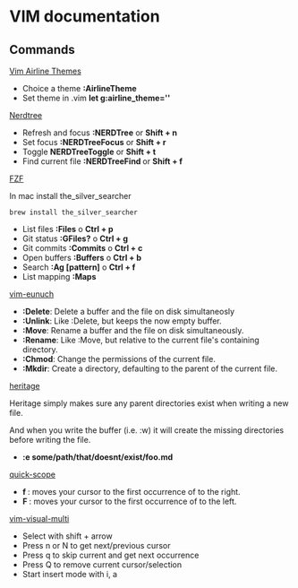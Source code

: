 # VIM documentation

## Commands

[Vim Airline Themes](https://github.com/vim-airline/vim-airline-themes)

* Choice a theme **:AirlineTheme <theme>**
* Set theme in .vim **let g:airline_theme='<theme>'**

[Nerdtree](https://github.com/preservim/nerdtree)

* Refresh and focus **:NERDTree** or **Shift + n**
* Set focus **:NERDTreeFocus** or **Shift + r**
* Toggle **NERDTreeToggle** or **Shift + t**
* Find current file **:NERDTreeFind <filename>** or **Shift + f**

[FZF](https://github.com/junegunn/fzf.vim)

In mac install the_silver_searcher

```shell
brew install the_silver_searcher
```

* List files **:Files** o **Ctrl + p**
* Git status **:GFiles?** o **Ctrl + g**
* Git commits **:Commits** o **Ctrl + c**
* Open buffers **:Buffers** o **Ctrl + b**
* Search **:Ag [pattern]** o **Ctrl + f**
* List mapping **:Maps**

[vim-eunuch](https://github.com/tpope/vim-eunhttps://github.com/tpope/vim-eunuch)

* **:Delete**: Delete a buffer and the file on disk simultaneosly
* **:Unlink**: Like :Delete, but keeps the now empty buffer.
* **:Move**: Rename a buffer and the file on disk simultaneously.
* **:Rename**: Like :Move, but relative to the current file's containing directory.
* **:Chmod**: Change the permissions of the current file.
* **:Mkdir**: Create a directory, defaulting to the parent of the current file.

[heritage](https://github.com/jessarcher/vim-heritage)

Heritage simply makes sure any parent directories exist when writing a
new file.

And when you write the buffer (i.e. :w) it will create the missing
directories before writing the file.

* **:e some/path/that/doesnt/exist/foo.md**

[quick-scope](https://github.com/unblevable/quick-scope)

* **f <char>**: moves your cursor to the first occurrence of <char> to the right.
* **F <char>**: moves your cursor to the first occurrence of <char> to the left.

[vim-visual-multi](https://github.com/mg979/vim-visual-multi)

* Select with shift + arrow
* Press n or N to get next/previous cursor
* Press q to skip current and get next occurrence
* Press Q to remove current cursor/selection
* Start insert mode with i, a

